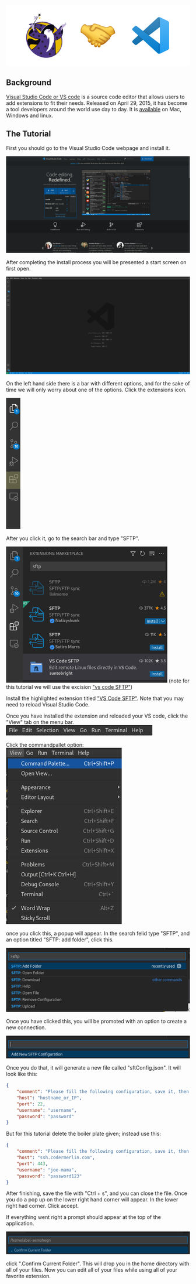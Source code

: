 ![](pic/logo.png)
## Background

[Visual Studio Code or VS code](https://code.visualstudio.com/) is a source code editor that allows users to add 
extensions to fit their needs. Released on April 29, 2015, it has become a tool developers around the world use day to day. It is [available](https://code.visualstudio.com/) on Mac, Windows and linux.



## The Tutorial

First you should go to the Visual Studio Code webpage and install it.

![](pic/vscodeWebsite.png)

After completing the install process you will be presented a start screen on first open.

![](pic/vscodeStartScreen.png)

On the left hand side there is a bar with different options, and for the sake of time we will only worry about one of the options. Click the extensions icon.

![](pic/bar.png)

After you click it, go to the search bar and type "SFTP".

![](pic/sftp.png)
(note for this tutorial we will use the excision ["vs code SFTP"](https://marketplace.visualstudio.com/items?itemName=suntobright.vscode-sftp))

Install the highlighted extension titled ["VS Code SFTP"](https://marketplace.visualstudio.com/items?itemName=suntobright.vscode-sftp). Note that you may need to reload Visual Studio Code.

Once you have installed the extension and reloaded your VS code, click the "View" tab on the menu bar.
![](pic/menueBar.png)


Click the commandpallet option:
![](pic/view.png)

once you click this, a popup will appear. In the search felid type "SFTP", and an option titled "SFTP: add folder", click this.

![](pic/popup.png)

Once you have clicked this, you will be promoted with an option to create a new connection.

![](pic/connect.png)

Once you do that, it will generate a new file called "sftConfig.json". It will look like this:

```json
{
    "comment": "Please fill the following configuration, save it, then close the tab.",
    "host": "hostname_or_IP",
    "port": 22,
    "username": "username",
    "password": "password"
}
```

But for this tutorial delete the boiler plate given; instead use this:

```json
{
    "comment": "Please fill the following configuration, save it, then close the tab.",
    "host": "ssh.codermerlin.com",
    "port": 443,
    "username": "joe-mama",
    "password": "password123" 
}
```
After finishing, save the file with "Ctrl + s", and you can close the file. Once you do a pop up on the lower right hand corner will appear. In the lower right had corner. Click accept.

If everything went right a prompt should appear at the top of the application.

![](pic/fin.png)

click ".Confirm Current Folder". This will drop you in the home directory with all of your files. Now you can edit all of your files while using all of your favorite extension. 
